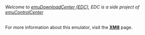 ###### Welcome to [emuDownloadCenter (EDC)](https://github.com/PhoenixInteractiveNL/emuDownloadCenter/wiki/), EDC is a side project of [emuControlCenter](https://github.com/PhoenixInteractiveNL/emuControlCenter/wiki/)

For more information about this emulator, visit the [**XM8**](https://github.com/PhoenixInteractiveNL/emuDownloadCenter/wiki/Emulator-xm8#menu) page.
